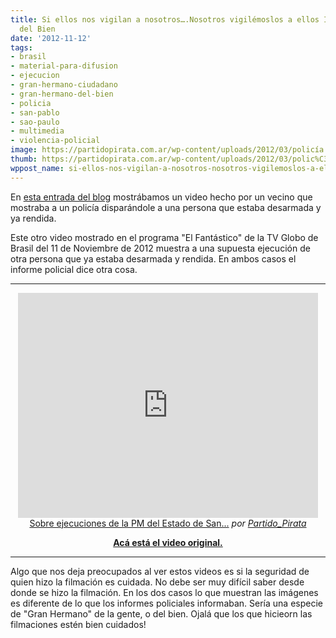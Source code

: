 ```yaml
---
title: Si ellos nos vigilan a nosotros….Nosotros vigilémoslos a ellos II-Gran Hermano
  del Bien
date: '2012-11-12'
tags:
- brasil
- material-para-difusion
- ejecucion
- gran-hermano-ciudadano
- gran-hermano-del-bien
- policia
- san-pablo
- sao-paulo
- multimedia
- violencia-policial
image: https://partidopirata.com.ar/wp-content/uploads/2012/03/policía.jpg
thumb: https://partidopirata.com.ar/wp-content/uploads/2012/03/polic%C3%ADa-150x150.jpg
wppost_name: si-ellos-nos-vigilan-a-nosotros-nosotros-vigilemoslos-a-ellos-ii-gran-hermano-del-bien
---
```


En <a href="https://partidopirata.com.ar/5898/si-ellos-nos-vigilan-a-nosotros-nosotros-vigilemoslos-a-ellos">esta entrada del blog</a> mostrábamos un video hecho por un vecino que mostraba a un policía disparándole a una persona que estaba desarmada y ya rendida.

Este otro video mostrado en el programa "El Fantástico" de la TV Globo de Brasil del 11 de Noviembre de 2012 muestra a una supuesta ejecución de otra persona que ya estaba desarmada y rendida.
En ambos casos el informe policial dice otra cosa.

<hr />

<center>
<iframe src="http://www.dailymotion.com/embed/video/xv1833" frameborder="0" width="480" height="360"></iframe>
<a href="http://www.dailymotion.com/video/xv1833_sobre-ejecuciones-de-la-pm-del-estado-de-san-pablo-brasil_shortfilms" target="_blank">Sobre ejecuciones de la PM del Estado de San...</a> <em>por <a href="http://www.dailymotion.com/Partido_Pirata" target="_blank">Partido_Pirata</a></em></center>
<p style="text-align: center;"><strong><a href="http://globotv.globo.com/rede-globo/fantastico/v/fantastico-consegue-imagens-que-mostram-pms-matando-homem-desarmado-em-sp/2236886/" target="_blank">Acá está el video original.</a></strong></p>


<hr />

Algo que nos deja preocupados al ver estos videos es si la seguridad de quien hizo la filmación es cuidada.
No debe ser muy difícil saber desde donde se hizo la filmación.
En los dos casos lo que muestran las imágenes es diferente de lo que los informes policiales informaban.
Sería una especie de "Gran Hermano" de la gente, o del bien.
Ojalá que los que hicieorn las filmaciones estén bien cuidados!
